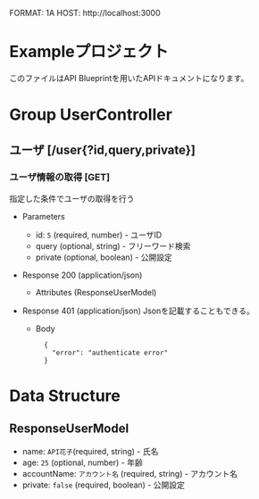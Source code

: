 FORMAT: 1A
HOST: http://localhost:3000

# Exampleプロジェクト

このファイルはAPI Blueprintを用いたAPIドキュメントになります。

# Group UserController

## ユーザ [/user{?id,query,private}]

### ユーザ情報の取得 [GET]

指定した条件でユーザの取得を行う

+ Parameters
    + id: `5` (required, number) - ユーザID
    + query (optional, string) - フリーワード検索
    + private (optional, boolean) - 公開設定

+ Response 200 (application/json)
    + Attributes (ResponseUserModel)

+ Response 401 (application/json)
Jsonを記載することもできる。
    + Body

            {
              "error": "authenticate error"
            }


# Data Structure

## ResponseUserModel
+ name: `API花子`(required, string) - 氏名
+ age: `25` (optional, number) - 年齢
+ accountName: `アカウント名` (required, string) - アカウント名
+ private: `false` (required, boolean) - 公開設定
